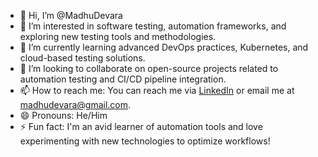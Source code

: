 - 👋 Hi, I’m @MadhuDevara
- 👀 I’m interested in software testing, automation frameworks, and exploring new testing tools and methodologies.
- 🌱 I’m currently learning advanced DevOps practices, Kubernetes, and cloud-based testing solutions.
- 💞️ I’m looking to collaborate on open-source projects related to automation testing and CI/CD pipeline integration.
- 📫 How to reach me: You can reach me via [LinkedIn](https://www.linkedin.com/in/madhu-devarakonda/) or email me at madhudevara@gmail.com.
- 😄 Pronouns: He/Him
- ⚡ Fun fact: I'm an avid learner of automation tools and love experimenting with new technologies to optimize workflows!


<!---
MadhuDevara/MadhuDevara is a ✨ special ✨ repository because its `README.md` (this file) appears on your GitHub profile.
You can click the Preview link to take a look at your changes.
--->
